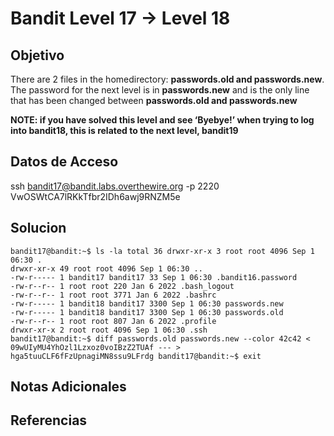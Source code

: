 # Bandit Level 17 → Level 18

## Objetivo
There are 2 files in the homedirectory: **passwords.old and passwords.new**. The password for the next level is in **passwords.new** and is the only line that has been changed between **passwords.old and passwords.new**

**NOTE: if you have solved this level and see ‘Byebye!’ when trying to log into bandit18, this is related to the next level, bandit19**

## Datos de Acceso
ssh bandit17@bandit.labs.overthewire.org -p 2220
VwOSWtCA7lRKkTfbr2IDh6awj9RNZM5e

## Solucion
```Shell
bandit17@bandit:~$ ls -la total 36 drwxr-xr-x 3 root root 4096 Sep 1 06:30 . 
drwxr-xr-x 49 root root 4096 Sep 1 06:30 .. 
-rw-r----- 1 bandit17 bandit17 33 Sep 1 06:30 .bandit16.password 
-rw-r--r-- 1 root root 220 Jan 6 2022 .bash_logout 
-rw-r--r-- 1 root root 3771 Jan 6 2022 .bashrc 
-rw-r----- 1 bandit18 bandit17 3300 Sep 1 06:30 passwords.new 
-rw-r----- 1 bandit18 bandit17 3300 Sep 1 06:30 passwords.old 
-rw-r--r-- 1 root root 807 Jan 6 2022 .profile 
drwxr-xr-x 2 root root 4096 Sep 1 06:30 .ssh 
bandit17@bandit:~$ diff passwords.old passwords.new --color 42c42 < 09wUIyMU4YhOzl1Lzxoz0voIBzZ2TUAf --- > hga5tuuCLF6fFzUpnagiMN8ssu9LFrdg bandit17@bandit:~$ exit
```

## Notas Adicionales

## Referencias